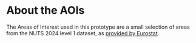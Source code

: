 # About the AOIs
The Areas of Interest used in this prototype are a small selection of areas from the NUTS 2024 level 1 dataset, as [provided by Eurostat](https://ec.europa.eu/eurostat/web/gisco/geodata/statistical-units/territorial-units-statistics).
